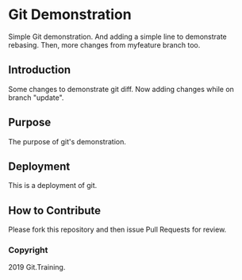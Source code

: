 # Git Demonstration

Simple Git demonstration.
And adding a simple line to demonstrate rebasing. Then,
more changes from myfeature branch too.

## Introduction

Some changes to demonstrate git diff.
Now adding changes while on branch "update".

## Purpose

The purpose of git's demonstration.

## Deployment

This is a deployment of git.

## How to Contribute

Please fork this repository and then issue Pull Requests for review.

### Copyright

2019 Git.Training.
